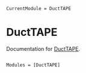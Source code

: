 ```@meta
CurrentModule = DuctTAPE
```

# DuctTAPE

Documentation for [DuctTAPE](https://github.com/byuflowlab/DuctTAPE.jl).

```@index
```

```@autodocs
Modules = [DuctTAPE]
```
